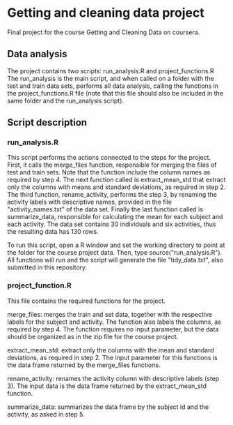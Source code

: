 # Getting and cleaning data project
Final project for the course Getting and Cleaning Data on coursera.

## Data analysis

The project contains two scripts: run_analysis.R and project_functions.R
The run_analysis is the main script, and when called on a folder with the test and train data sets, performs all data analysis, calling the functions in the project_functions.R file (note that this file should also be included in the same folder and the run_analysis script).

## Script description

### run_analysis.R
This script performs the actions connected to the steps for the project. First, it calls the merge_files function, responsible for merging the files of test and train sets. Note that the function include the column names as required by step 4.
The next function called is extract_mean_std that extract only the columns with means and standard deviations, as required in step 2. The third function, rename_activity, performs the step 3, by renaming the activity labels with descriptive names, provided in the file "activity_names.txt" of the data set. 
Finally the last function called is summarize_data, responsible for calculating the mean for each subject and each activity. The data set contains 30 individuals and six activities, thus the resulting data has 130 rows.

To run this script, open a R window and set the working directory to point at the folder for the course project data. Then, type source("run_analysis.R"). All functions will run and the script will generate the file "tidy_data.txt", also submitted in this repository.

### project_function.R

This file contains the required functions for the project.

merge_files: merges the train and set data, together with the respective labels for the subject and activity. The function also labels the columns, as required by step 4. The function requires no input parameter, but the data should be organized as in the zip file for the course project.

extract_mean_std: extract only the columns with the mean and standard deviations, as required in step 2. The input parameter for this functions is the data frame returned by the merge_files functions.

rename_activity: renames the activity column with descriptive labels (step 3). The input data is the data frame returned by the extract_mean_std function.

summarize_data: summarizes the data frame by the subject id and the activity, as asked in step 5.
 

